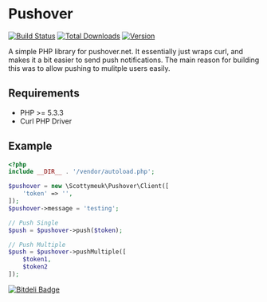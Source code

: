 Pushover
========

[![Build Status](https://travis-ci.org/scottrobertson/pushover.png?branch=master)](https://travis-ci.org/scottrobertson/pushover)
[![Total Downloads](https://poser.pugx.org/scottymeuk/pushover/d/total.png)](https://packagist.org/scottymeuk/pushover)
[![Version](https://poser.pugx.org/scottymeuk/pushover/version.png)](https://packagist.org/scottymeuk/pushover)

A simple PHP library for pushover.net. It essentially just wraps curl, and makes it a bit easier to send push notifications. The main reason for building this was to allow pushing to mulitple users easily.

## Requirements
 - PHP >= 5.3.3
 - Curl PHP Driver

## Example

```php
<?php
include __DIR__ . '/vendor/autoload.php';

$pushover = new \Scottymeuk\Pushover\Client([
    'token' => '',
]);
$pushover->message = 'testing';

// Push Single
$push = $pushover->push($token);

// Push Multiple
$push = $pushover->pushMultiple([
    $token1,
    $token2
]);
```


[![Bitdeli Badge](https://d2weczhvl823v0.cloudfront.net/scottrobertson/pushover/trend.png)](https://bitdeli.com/free "Bitdeli Badge")

